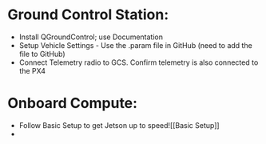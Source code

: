 # Ground Control Station:
- Install QGroundControl; use Documentation
- Setup Vehicle Settings 
		- Use the .param file in GitHub (need to add the file to GitHub)
- Connect Telemetry radio to GCS. Confirm telemetry is also connected to the PX4

# Onboard Compute:
- Follow Basic Setup to get Jetson up to speed![[Basic Setup]]
- 